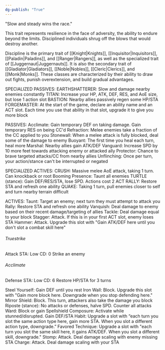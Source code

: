 ```yaml
---
dg-publish: "True"
---
```


"Slow and steady wins the race."

This trait represents resilience in the face of adversity, the ability to endure beyond the limits. Disciplined individuals shrug off the blows that would destroy another.

Discipline is the primary trait of [[Knight|Knights]], [[Inquisitor|Inquisitors]], [[Paladin|Paladins]], and [[Ranger|Rangers]], as well as the specialized trait of [[Juggernaut|Juggernauts]]. It is also the secondary trait of [[Gladiator|Gladiators]], [[Noble|Nobles]], [[Cleric|Clerics]], and [[Monk|Monks]]. These classes are characterized by their ability to draw out fights, punish overextension, and build gradual advantages.

SPECIALIZED PASSIVES:
EARTHSHATTERER: Slow and damage nearby enemies constantly
TITAN: Increase your HP, ATK, DEF, RES, and AoE size, but lose 1 action slot
BASTION: Nearby allies passively regen some HP/STA
FORGEMASTER: At the start of the game, declare an ability name and an ACT slot. Each time you use that ability in that slot, upgrade it to give you more block

PASSIVES:
Acclimate: Gain temporary DEF on taking damage. Gain temporary RES on being CC'd
Refraction: Melee enemies take a fraction of the CC applied to you
Stonewall: When a melee attack is fully blocked, deal some of the damage to enemy
Buoyant: The first time you heal each turn, heal more
Marshal: Nearby allies gain ATK/DEF
Vanguard: Increase SPD by 10 more feet towards attacking enemy or attacked ally
Protector: Chance to brave targeted attacks/CC from nearby allies
Unflinching: Once per turn, your action/stance can't be interrupted or negated

SPECIALIZED ACTIVES:
CRUSH: Massive melee AoE attack, taking 1 turn. Can knockback or root
Booming Presence: Taunt all enemies
TURTLE (stance): Gain DEF/RES/STA, lose SPD. Actions cost 2 ACT
RALLY: Restore STA and refresh one ability
QUAKE: Taking 1 turn, pull enemies closer to self and turn nearby terrain difficult

ACTIVES:
Taunt: Target an enemy; next turn they must attempt to attack you
Rally: Restore STA and refresh one ability
Vanquish: Deal damage to enemy based on their recent damage/targeting of allies
Tackle: Deal damage equal to your block
Stagger: Attack. If this is in your first ACT slot, enemy loses STA
Hammer: Attack. Upgrade this slot with "Gain ATK/DEF here until you don't slot a combat skill here"
###### Truestrike
Attack
STA: Low
CD: 0
Strike an enemy
###### Acclimate
Defense
STA: Low
CD: 6
Restore HP/STA for 3 turns

Steel Yourself: Gain DEF until you rest
Iron Wall: Block. Upgrade this slot with "Gain more block here. Downgrade when you stop defending here."
Mirror Shield: Block. This turn, attackers also take the damage you block
Riposte (stance): No attacks or defenses, halve SPD. Counter all attacks
Ward: Block or gain Spellshield
Composure: Activate while stunned/disrupted. Gain DEF/STA
Habit: Upgrade a slot with “each turn you slot the same action type here, gain more STA. When you slot a different action type, downgrade.”
Favored Technique: Upgrade a slot with "each turn you slot the same skill here, it gains ATK/DEF. When you slot a different skill, downgrade."
Stomp: Attack. Deal damage scaling with enemy missing STA
Charge: Attack. Deal damage scaling with your STA